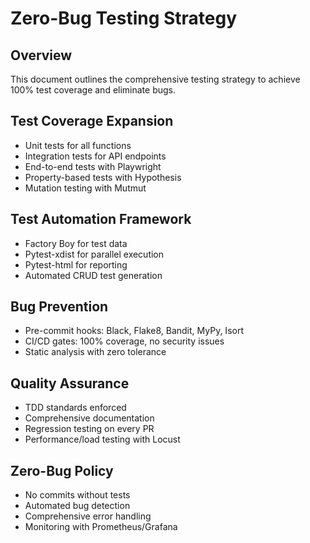 # Zero-Bug Testing Strategy

## Overview
This document outlines the comprehensive testing strategy to achieve 100% test coverage and eliminate bugs.

## Test Coverage Expansion
- Unit tests for all functions
- Integration tests for API endpoints
- End-to-end tests with Playwright
- Property-based tests with Hypothesis
- Mutation testing with Mutmut

## Test Automation Framework
- Factory Boy for test data
- Pytest-xdist for parallel execution
- Pytest-html for reporting
- Automated CRUD test generation

## Bug Prevention
- Pre-commit hooks: Black, Flake8, Bandit, MyPy, Isort
- CI/CD gates: 100% coverage, no security issues
- Static analysis with zero tolerance

## Quality Assurance
- TDD standards enforced
- Comprehensive documentation
- Regression testing on every PR
- Performance/load testing with Locust

## Zero-Bug Policy
- No commits without tests
- Automated bug detection
- Comprehensive error handling
- Monitoring with Prometheus/Grafana
